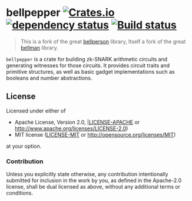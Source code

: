 # bellpepper [![Crates.io](https://img.shields.io/crates/v/bellpepper.svg)](https://crates.io/crates/bellpepper) [![dependency status](https://deps.rs/repo/github/lurk-lab/bellpepper/status.svg)](https://deps.rs/repo/github/lurk-lab/bellpepper) [![Build status](https://img.shields.io/github/actions/workflow/status/lurk-lab/bellpepper/rust.yml?branch=main)](https://github.com/lurk-lab/bellpepper/actions)

> This is a fork of the great [bellperson](https://github.com/filecoin-project/bellperson) library,
> Itself a fork of the great [bellman](https://github.com/zkcrypto/bellman) library.

`bellpepper` is a crate for building zk-SNARK arithmetic circuits and generating witnesses for those circuits. It
provides circuit traits and primitive structures, as well as basic gadget implementations such as booleans and number
abstractions.

## License

Licensed under either of

- Apache License, Version 2.0, |[LICENSE-APACHE](LICENSE-APACHE) or
   http://www.apache.org/licenses/LICENSE-2.0)
- MIT license ([LICENSE-MIT](LICENSE-MIT) or http://opensource.org/licenses/MIT)

at your option.

### Contribution

Unless you explicitly state otherwise, any contribution intentionally
submitted for inclusion in the work by you, as defined in the Apache-2.0
license, shall be dual licensed as above, without any additional terms or
conditions.
